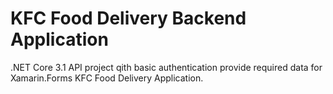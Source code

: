 # KFC Food Delivery Backend Application

.NET Core 3.1 API project qith basic authentication provide required data for Xamarin.Forms KFC Food Delivery Application.

